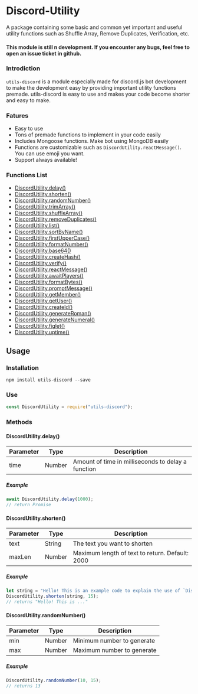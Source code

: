 # Discord-Utility
A package containing some basic and common yet important and useful utility functions such as Shuffle Array, Remove Duplicates, Verification, etc.
#### This module is still n development. If you encounter any bugs, feel free to open an issue ticket in github.

### Introdiction
`utils-discord` is a module especially made for discord.js bot development to make the development easy by providing important utility functions premade. utils-discord is easy to use and makes your code become shorter and easy to make.

### Fatures
- Easy to use
- Tons of premade functions to implement in your code easily
- Includes Mongoose functions. Make bot using MongoDB easily
- Functions are customizable such as `DiscordUtility.reactMessage()`. You can use emoji you want.
- Support always available!

### Functions List
* [DiscordUtility.delay()](https://github.com/Ronak0020/discord-utility#discordutilitydelay)
* [DiscordUtility.shorten()](https://github.com/Ronak0020/discord-utility#shorten)
* [DiscordUtility.randomNumber()](https://github.com/Ronak0020/discord-utility#randomNumber)
* [DiscordUtility.trimArray()](https://github.com/Ronak0020/discord-utility#trimarray)
* [DiscordUtility.shuffleArray()](https://github.com/Ronak0020/discord-utility#shufflearray)
* [DiscordUtility.removeDuplicates()](https://github.com/Ronak0020/discord-utility#removeDuplicates)
* [DiscordUtility.list()](https://github.com/Ronak0020/discord-utility#list)
* [DiscordUtility.sortByName()](https://github.com/Ronak0020/discord-utility#sortbyname)
* [DiscordUtility.firstUpperCase()](https://github.com/Ronak0020/discord-utility#firstuppercase)
* [DiscordUtility.formatNumber()](https://github.com/Ronak0020/discord-utility#formatnumber)
* [DiscordUtility.base64()](https://github.com/Ronak0020/discord-utility#base64)
* [DiscordUtility.createHash()](https://github.com/Ronak0020/discord-utility#createhash)
* [DiscordUtility.verify()](https://github.com/Ronak0020/discord-utility#verify)
* [DiscordUtility.reactMessage()](https://github.com/Ronak0020/discord-utility#reactmessage)
* [DiscordUtility.awaitPlayers()](https://github.com/Ronak0020/discord-utility#awaitplayers)
* [DiscordUtility.formatBytes()](https://github.com/Ronak0020/discord-utility#formatbytes)
* [DiscordUtility.promptMessage()](https://github.com/Ronak0020/discord-utility#promptmessage)
* [DiscordUtility.getMember()](https://github.com/Ronak0020/discord-utility#getmember)
* [DiscordUtility.getUser()](https://github.com/Ronak0020/discord-utility#getuser)
* [DiscordUtility.createId()](https://github.com/Ronak0020/discord-utility#createid)
* [DiscordUtility.generateRoman()](https://github.com/Ronak0020/discord-utility#generateroman)
* [DiscordUtility.generateNumeral()](https://github.com/Ronak0020/discord-utility#generatenumeral)
* [DiscordUtility.figlet()](https://github.com/Ronak0020/discord-utility#figlet)
* [DiscordUtility.uptime()](https://github.com/Ronak0020/discord-utility#uptime)

## Usage
### Installation
```npm install utils-discord --save```

### Use
```js
const DiscordUtility = require("utils-discord");
```

### Methods
#### DiscordUtility.delay()
| Parameter | Type | Description |
| --- | --- | --- |
| time | Number | Amount of time in milliseconds to delay a function |

##### Example
```js
await DiscordUtility.delay(1000);
// return Promise
```

#### DiscordUtility.shorten()
| Parameter | Type | Description |
| --- | --- | --- |
| text | String | The text you want to shorten |
| maxLen | Number | Maximum length of text to return. Default: 2000 |

##### Example
```js
let string = "Hello! This is an example code to explain the use of `DiscordUtility.shorten()` method!"
DiscordUtility.shorten(string, 15);
// returns "Hello! This is ..."
```

#### DiscordUtility.randomNumber()
| Parameter | Type | Description |
| --- | --- | --- |
| min | Number | Minimum number to generate |
| max | Number | Maximum number to generate |

##### Example
```js
DiscordUtility.randomNumber(10, 15);
// returns 13
```